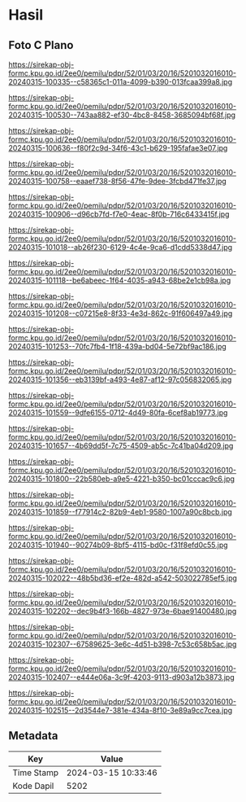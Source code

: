 # Hasil

## Foto C Plano

https://sirekap-obj-formc.kpu.go.id/2ee0/pemilu/pdpr/52/01/03/20/16/5201032016010-20240315-100335--c58365c1-011a-4099-b390-013fcaa399a8.jpg

https://sirekap-obj-formc.kpu.go.id/2ee0/pemilu/pdpr/52/01/03/20/16/5201032016010-20240315-100530--743aa882-ef30-4bc8-8458-3685094bf68f.jpg

https://sirekap-obj-formc.kpu.go.id/2ee0/pemilu/pdpr/52/01/03/20/16/5201032016010-20240315-100636--f80f2c9d-34f6-43c1-b629-195fafae3e07.jpg

https://sirekap-obj-formc.kpu.go.id/2ee0/pemilu/pdpr/52/01/03/20/16/5201032016010-20240315-100758--eaaef738-8f56-47fe-9dee-3fcbd471fe37.jpg

https://sirekap-obj-formc.kpu.go.id/2ee0/pemilu/pdpr/52/01/03/20/16/5201032016010-20240315-100906--d96cb7fd-f7e0-4eac-8f0b-716c6433415f.jpg

https://sirekap-obj-formc.kpu.go.id/2ee0/pemilu/pdpr/52/01/03/20/16/5201032016010-20240315-101018--ab26f230-6129-4c4e-9ca6-d1cdd5338d47.jpg

https://sirekap-obj-formc.kpu.go.id/2ee0/pemilu/pdpr/52/01/03/20/16/5201032016010-20240315-101118--be6abeec-1f64-4035-a943-68be2e1cb98a.jpg

https://sirekap-obj-formc.kpu.go.id/2ee0/pemilu/pdpr/52/01/03/20/16/5201032016010-20240315-101208--c07215e8-8f33-4e3d-862c-91f606497a49.jpg

https://sirekap-obj-formc.kpu.go.id/2ee0/pemilu/pdpr/52/01/03/20/16/5201032016010-20240315-101253--70fc7fb4-1f18-439a-bd04-5e72bf9ac186.jpg

https://sirekap-obj-formc.kpu.go.id/2ee0/pemilu/pdpr/52/01/03/20/16/5201032016010-20240315-101356--eb3139bf-a493-4e87-af12-97c056832065.jpg

https://sirekap-obj-formc.kpu.go.id/2ee0/pemilu/pdpr/52/01/03/20/16/5201032016010-20240315-101559--9dfe6155-0712-4d49-80fa-6cef8ab19773.jpg

https://sirekap-obj-formc.kpu.go.id/2ee0/pemilu/pdpr/52/01/03/20/16/5201032016010-20240315-101657--4b69dd5f-7c75-4509-ab5c-7c41ba04d209.jpg

https://sirekap-obj-formc.kpu.go.id/2ee0/pemilu/pdpr/52/01/03/20/16/5201032016010-20240315-101800--22b580eb-a9e5-4221-b350-bc01cccac9c6.jpg

https://sirekap-obj-formc.kpu.go.id/2ee0/pemilu/pdpr/52/01/03/20/16/5201032016010-20240315-101859--f77914c2-82b9-4eb1-9580-1007a90c8bcb.jpg

https://sirekap-obj-formc.kpu.go.id/2ee0/pemilu/pdpr/52/01/03/20/16/5201032016010-20240315-101940--90274b09-8bf5-4115-bd0c-f31f8efd0c55.jpg

https://sirekap-obj-formc.kpu.go.id/2ee0/pemilu/pdpr/52/01/03/20/16/5201032016010-20240315-102022--48b5bd36-ef2e-482d-a542-503022785ef5.jpg

https://sirekap-obj-formc.kpu.go.id/2ee0/pemilu/pdpr/52/01/03/20/16/5201032016010-20240315-102202--dec9b4f3-166b-4827-973e-6bae91400480.jpg

https://sirekap-obj-formc.kpu.go.id/2ee0/pemilu/pdpr/52/01/03/20/16/5201032016010-20240315-102307--67589625-3e6c-4d51-b398-7c53c658b5ac.jpg

https://sirekap-obj-formc.kpu.go.id/2ee0/pemilu/pdpr/52/01/03/20/16/5201032016010-20240315-102407--e444e06a-3c9f-4203-9113-d903a12b3873.jpg

https://sirekap-obj-formc.kpu.go.id/2ee0/pemilu/pdpr/52/01/03/20/16/5201032016010-20240315-102515--2d3544e7-381e-434a-8f10-3e89a9cc7cea.jpg


## Metadata

| Key        | Value               |
| ---------- | ------------------- |
| Time Stamp | 2024-03-15 10:33:46 |
| Kode Dapil | 5202                |



